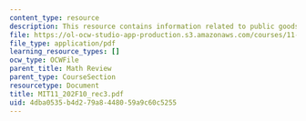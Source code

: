 ```yaml
---
content_type: resource
description: This resource contains information related to public goods and discounting.
file: https://ol-ocw-studio-app-production.s3.amazonaws.com/courses/11-202-planning-economics-fall-2010/4dba0535b4d279a8448059a9c60c5255_MIT11_202F10_rec3.pdf
file_type: application/pdf
learning_resource_types: []
ocw_type: OCWFile
parent_title: Math Review
parent_type: CourseSection
resourcetype: Document
title: MIT11_202F10_rec3.pdf
uid: 4dba0535-b4d2-79a8-4480-59a9c60c5255
---
```

